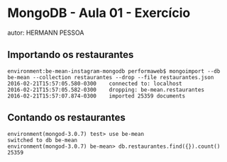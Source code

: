 # MongoDB - Aula 01 - Exercício
autor: HERMANN PESSOA

## Importando os restaurantes

```
environment:be-mean-instagram-mongodb performaweb$ mongoimport --db be-mean --collection restaurantes --drop --file restaurantes.json
2016-02-21T15:57:05.580-0300	connected to: localhost
2016-02-21T15:57:05.582-0300	dropping: be-mean.restaurantes
2016-02-21T15:57:07.874-0300	imported 25359 documents

```

## Contando os restaurantes

```
environment(mongod-3.0.7) test> use be-mean
switched to db be-mean
environment(mongod-3.0.7) be-mean> db.restaurantes.find({}).count()
25359

```



